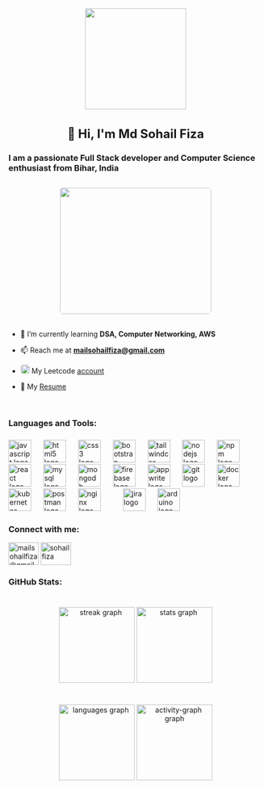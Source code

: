 <div align="center">
  <img height="200" src="https://i.postimg.cc/tCQGs93k/github-banner-1.png"  />
  <br>
</div>

### 

<h2 
style="font-size: 24px; font-weight: bold" align="center">
👋 Hi, I'm Md Sohail Fiza
</h2>

### I am a passionate Full Stack developer and Computer Science enthusiast from Bihar, India


##

<div align="center" ><img src="https://i.postimg.cc/15S3x9nb/github-2.gif" height="250" width="300" style="border-radius: 5px"></div>
<br>

- 🌱 I’m currently learning **DSA, Computer Networking, AWS**

<!-- - 👨‍💻 My projects are available at [Click](https://) -->

- 📫 Reach me at **mailsohailfiza@gmail.com**

- <img src="https://icons.iconarchive.com/icons/simpleicons-team/simple/64/leetcode-icon.png" width="18" height="18" style="background: white; border-radius: 5px; pointer-events: none;"> My Leetcode [account](https://leetcode.com/u/sohailfiza/)

- 📄 My [Resume](https://drive.google.com/file/d/1N52d1X51PFAWcxbwdcm4mATx0Sh20JH7/view?usp=sharing)

<br>

###

<h3 align="left">Languages and Tools:</h3>

###

<div align="left">
  <img src="https://cdn.jsdelivr.net/gh/devicons/devicon/icons/javascript/javascript-original.svg" height="45" alt="javascript logo"  />
  <img width="16" />
  <img src="https://cdn.jsdelivr.net/gh/devicons/devicon/icons/html5/html5-original.svg" height="45" alt="html5 logo"  />
  <img width="16" />
  <img src="https://cdn.jsdelivr.net/gh/devicons/devicon/icons/css3/css3-original.svg" height="45" alt="css3 logo"  />
  <img width="16" />
  <img src="https://cdn.jsdelivr.net/gh/devicons/devicon/icons/bootstrap/bootstrap-original.svg" height="45" alt="bootstrap logo"  />
  <img width="16" />
  <img src="https://skillicons.dev/icons?i=tailwind" height="45" alt="tailwindcss logo"  />
  <img width="16" />
  <img src="https://cdn.simpleicons.org/nodedotjs/339933" height="45" alt="nodejs logo"  />
  <img width="16" />
  <img src="https://cdn.jsdelivr.net/gh/devicons/devicon/icons/npm/npm-original-wordmark.svg" height="45" alt="npm logo"  />
  <img width="16" />
  <img src="https://cdn.jsdelivr.net/gh/devicons/devicon/icons/react/react-original.svg" height="45" alt="react logo"  />
  <img width="16" />
  <img src="https://cdn.jsdelivr.net/gh/devicons/devicon/icons/mysql/mysql-original.svg" height="45" alt="mysql logo"  />
  <img width="16" />
  <img src="https://cdn.jsdelivr.net/gh/devicons/devicon/icons/mongodb/mongodb-original.svg" height="45" alt="mongodb logo"  />
  <img width="16" />
  <img src="https://cdn.jsdelivr.net/gh/devicons/devicon/icons/firebase/firebase-plain.svg" height="45" alt="firebase logo"  />
  <img width="16" />
  <img src="https://cdn.jsdelivr.net/gh/devicons/devicon/icons/appwrite/appwrite-original.svg" height="45" alt="appwrite logo"  />
  <img width="16" />
  <img src="https://cdn.jsdelivr.net/gh/devicons/devicon/icons/git/git-original.svg" height="45" alt="git logo"  />
  <img width="16" />
  <img src="https://cdn.jsdelivr.net/gh/devicons/devicon/icons/docker/docker-original.svg" height="45" alt="docker logo"  />
  <img width="16" />
  <img src="https://cdn.jsdelivr.net/gh/devicons/devicon/icons/kubernetes/kubernetes-plain.svg" height="45" alt="kubernetes logo"  />
  <img width="16" />
  <img src="https://cdn.simpleicons.org/postman/FF6C37" height="45" alt="postman logo"  />
  <img width="16" />
  <img src="https://cdn.jsdelivr.net/gh/devicons/devicon/icons/nginx/nginx-original.svg" height="45" alt="nginx logo"  />
  <img width="16" />
  <!-- <img src="https://skillicons.dev/icons?i=aws" height="45" alt="amazonwebservices logo"  /> -->
  <img width="16" />
  <img src="https://cdn.jsdelivr.net/gh/devicons/devicon/icons/jira/jira-original.svg" height="45" alt="jira logo"  />
  <img width="16" />
  <img src="https://cdn.jsdelivr.net/gh/devicons/devicon/icons/arduino/arduino-original.svg" height="45" alt="arduino logo"  />
</div>

###

<h3 align="left">Connect with me:</h3>

<p align="left">
<a href="https://mail.google.com/mail" target="blank"><img align="center" src="https://raw.githubusercontent.com/maurodesouza/profile-readme-generator/master/src/assets/icons/social/gmail/default.svg" alt="mailsohailfiza@gmail.com" height="45" width="60" /></a>
<a href="https://linkedin.com/in/sohailfiza" target="blank"><img align="center" src="https://raw.githubusercontent.com/maurodesouza/profile-readme-generator/master/src/assets/icons/social/linkedin/default.svg" alt="sohailfiza" height="45" width="60" /></a>
<!-- <a href="#" target="blank"><img align="center" src="https://raw.githubusercontent.com/maurodesouza/profile-readme-generator/master/src/assets/icons/social/instagram/default.svg" alt="sohailfiza" height="45" width="60" /></a> -->
<!-- <a href="https://discord.com/" target="blank"><img align="center" src="https://raw.githubusercontent.com/maurodesouza/profile-readme-generator/master/src/assets/icons/social/discord/default.svg" alt="sohailfiza" height="45" width="60" /></a> -->
<!-- <a href="https://www.leetcode.com/sohailfiza" target="blank"><img align="center" src="https://raw.githubusercontent.com/rahuldkjain/github-profile-readme-generator/master/src/images/icons/Social/leet-code.svg" alt="sohailfiza" height="45" width="60" /></a> -->
</p>


###

<h3 align="left">GitHub Stats:</h3>

###

<br clear="both">

<div align="center">
  <img src="https://streak-stats.demolab.com?user=sohailfiza&locale=en&mode=daily&theme=highcontrast&hide_border=false&border_radius=5" height="150" alt="streak graph"  />
  <img src="https://github-readme-stats.vercel.app/api?username=sohailfiza&hide_title=true&hide_rank=false&show_icons=true&include_all_commits=true&count_private=true&disable_animations=false&theme=highcontrast&locale=en&hide_border=false" height="150" alt="stats graph"  />
</div>

###

<br clear="both">

<div align="center">
  <img src="https://github-readme-stats.vercel.app/api/top-langs?username=sohailfiza&locale=en&hide_title=false&layout=compact&card_width=320&langs_count=5&theme=dracula&hide_border=false&order=2" height="150" alt="languages graph"  />
  <img src="https://github-readme-activity-graph.vercel.app/graph?username=sohailfiza&radius=16&theme=react&area=true&order=5&hide_title=true" height="150" alt="activity-graph graph"  />
</div>

###